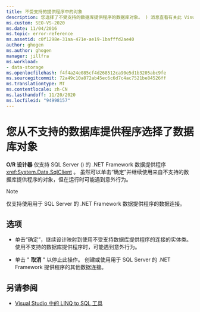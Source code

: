 ```yaml
---
title: 不受支持的提供程序中的对象
description: 您选择了不受支持的数据库提供程序的数据库对象。 ) 消息查看有关此 Visual Studio (O/R 设计器的信息。
ms.custom: SEO-VS-2020
ms.date: 11/04/2016
ms.topic: error-reference
ms.assetid: c0f1298e-31aa-471e-ae19-1bafffd2ae40
author: ghogen
ms.author: ghogen
manager: jillfra
ms.workload:
- data-storage
ms.openlocfilehash: f4f4a24e085cf4d268512ca90e5d1b3205abc9fe
ms.sourcegitcommit: 72a49c10a872ab45ec6c6d7c4ac7521be84526ff
ms.translationtype: MT
ms.contentlocale: zh-CN
ms.lasthandoff: 11/20/2020
ms.locfileid: "94998157"
---
```

# <a name="you-have-selected-a-database-object-from-an-unsupported-database-provider"></a>您从不支持的数据库提供程序选择了数据库对象

**O/R 设计器** 仅支持 SQL Server () 的 .NET Framework 数据提供程序 <xref:System.Data.SqlClient> 。 虽然可以单击“确定”并继续使用来自不支持的数据库提供程序的对象，但在运行时可能遇到意外行为。

> [!NOTE]
> 仅支持使用用于 SQL Server 的 .NET Framework 数据提供程序的数据连接。

## <a name="options"></a>选项

- 单击“确定”，继续设计映射到使用不受支持数据库提供程序的连接的实体类。 使用不支持的数据库提供程序时，可能遇到意外行为。

- 单击 " **取消** " 以停止此操作。 创建或使用用于 SQL Server 的 .NET Framework 提供程序的其他数据连接。

## <a name="see-also"></a>另请参阅

- [Visual Studio 中的 LINQ to SQL 工具](../data-tools/linq-to-sql-tools-in-visual-studio2.md)
